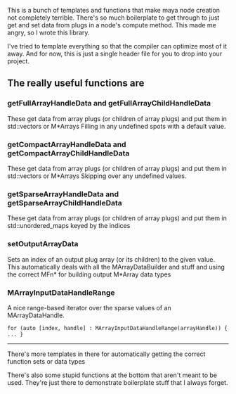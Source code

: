 This is a bunch of templates and functions that make maya node creation not completely terrible.
There's so much boilerplate to get through to just get and set data from plugs in a node's compute method.
This made me angry, so I wrote this library.

I've tried to template everything so that the compiler can optimize most of it away.
And for now, this is just a single header file for you to drop into your project.

## The really useful functions are

### getFullArrayHandleData and getFullArrayChildHandleData

These get data from array plugs (or children of array plugs) and put them in std::vectors or M*Arrays
Filling in any undefined spots with a default value.

### getCompactArrayHandleData and getCompactArrayChildHandleData

These get data from array plugs (or children of array plugs) and put them in std::vectors or M*Arrays
Skipping over any undefined values.

### getSparseArrayHandleData and getSparseArrayChildHandleData

These get data from array plugs (or children of array plugs) and put them in std::unordered_maps keyed by the indices

### setOutputArrayData

Sets an index of an output plug array (or its children) to the given value.
This automatically deals with all the MArrayDataBuilder and stuff and using the correct MFn* for building output M*Array data types

### MArrayInputDataHandleRange

A nice range-based iterator over the sparse values of an MArrayDataHandle.

`for (auto [index, handle] : MArrayInputDataHandleRange(arrayHandle)) { ... }`


---
There's more templates in there for automatically getting the correct function sets or data types

There's also some stupid functions at the bottom that aren't meant to be used. They're just there to demonstrate boilerplate stuff that I always forget.
